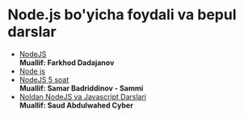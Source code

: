# Node.js  bo'yicha foydali va bepul darslar

-  [NodeJS](https://www.youtube.com/watch?v=69pxFJF5SkY&list=PL_WK6W0Gn1I6Z5UbiXgsK7j7oiKCV7vg6) <br/>
**Muallif: Farkhod Dadajanov**
-  [Node js](https://www.youtube.com/watch?v=IIK_ntJy5Io&list=PLx6KiwtsRjcrrs4wBj5EhMCueZTZwoNuv) <br/>
-  [NodeJS 5 soat](https://www.youtube.com/watch?v=-8D0h0N5teg) <br/>
**Muallif: Samar Badriddinov - Sammi**
-  [Noldan NodeJS va Javascript Darslari](https://www.youtube.com/watch?v=druwTtezLhs&list=PLQWSb1rBptoImPOdw7t_Etng3gwLgXGEB) <br/>
**Muallif: Saud Abdulwahed Cyber**